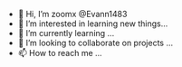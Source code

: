 - 👋 Hi, I’m zoomx @Evann1483
- 👀 I’m interested in learning new things...
- 🌱 I’m currently learning  ...
- 💞️ I’m looking to collaborate on projects ...
- 📫 How to reach me ...

<!---

Evann1483/Evann1483 is a ✨ special ✨ repository because its `README.md` (this file) appears on your GitHub profile.
You can click the Preview link to take a look at your changes.
--->
